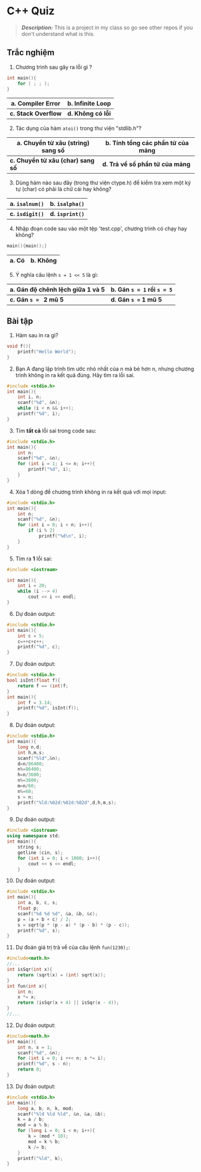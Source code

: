 C++ Quiz
==============================

> __*Description:*__ This is a project in my class so go see other repos if you don't understand what is this.

## Trắc nghiệm

1. Chương trình sau gây ra lỗi gì ?
```c++
int main(){
    for ( ; ; );
}
```

|**a. Compiler Error**|**b. Infinite Loop**|
|---|---|
|**c. Stack Overflow**|**d. Không có lỗi**|


2. Tác dụng của hàm `atoi()` trong thư viện "stdlib.h"?

|**a. Chuyển từ xâu (string) sang số**|**b. Tính tổng các phần tử của mảng**|
|---|---|
|**c. Chuyển từ xâu (char) sang số**|**d. Trả về số phần tử của mảng**|


3. Dùng hàm nào sau đây (trong thư viện ctype.h) để kiểm tra xem một ký tự (char) có phải là chữ cái hay không?

|**a. `isalnum()`**|**b. `isalpha()`**|
|---|---|
|**c. `isdigit()`**|**d. `isprint()`**|


4. Nhập đoạn code sau vào một tệp 'test.cpp', chương trình có chạy hay không?
```c++
main(){main();}
```
|**a. Có**|**b. Không**|
|---|---|


5. Ý nghĩa câu lệnh `s = 1 << 5` là gì:

|**a. Gán độ chênh lệch giữa 1 và 5**|**b. Gán `s = 1` rồi `s = 5`**|
|:---|:---|
|**c. Gán `s = ` 2 mũ 5**|**d. Gán `s =` 1 mũ 5**|

## Bài tập

<!-- Hàm sau in ra gì / trả về kết quả gì ? -->

1. Hàm sau in ra gì?

```c++
void f(){
    printf("Hello World");
}
```

2. Bạn A đang lập trình tìm ước nhỏ nhất của n mà bé hơn n, nhưng chương trình không in ra kết quả đúng. Hãy tìm ra lỗi sai.

```c++
#include <stdio.h>
int main(){
    int i, n;
    scanf("%d", &n);
    while (i < n && i++);
    printf("%d", i);
}
```

3. Tìm **tất cả** lỗi sai trong code sau:

```c++
#include <stdio.h>
int main(){
    int n;
    scanf("%d", &n);
    for (int i = 1; i <= n; i++){
        printf("%d", i);
    }
}
```

4. Xóa 1 dòng để chương trình không in ra kết quả với mọi input:

```c++
#include <stdio.h>
int main(){
    int n;
    scanf("%d", &n);
    for (int i = 0; i < n; i++){
        if (i % 2)
            printf("%d\n", i);
    }
}
```

5. Tìm ra **1** lỗi sai:

```c++
#include <iostream>

int main(){
    int i = 20;
    while (i --> 4)
        cout << i << endl; 
}
```

6. Dự đoán output:
```c++
#include <stdio.h>
int main(){
    int c = 5;
    c=++c+c++;
    printf("%d", c);
}
```

7. Dự đoán output:
```c++
#include <stdio.h>
bool isInt(float f){
    return f == (int)f;
}
int main(){
    int f = 3.14;
    printf("%d", isInt(f));
}
```

8. Dự đoán output:
```c++
#include <stdio.h>
int main(){
    long n,d;
    int h,m,s;
    scanf("%ld",&n);
    d=n/86400;
    n%=86400;
    h=n/3600;
    n%=3600;
    m=n/60;
    n%=60;
    s = n;
    printf("%ld:%02d:%02d:%02d",d,h,m,s);
}
```

9. Dự đoán output:
```c++
#include <iostream>
using namespace std;
int main(){
    string s;
    getline (cin, s);
    for (int i = 0; i < 1000; i++){
        cout << s << endl;
    }
```

10. Dự đoán output:
```c++
#include <stdio.h>
int main(){
    int a, b, c, s;
    float p;
    scanf("%d %d %d", &a, &b, &c);
	p = (a + b + c) / 2;
    s = sqrt(p * (p - a) * (p - b) * (p - c));
    printf("%d", s);
}
```

11. Dự đoán giá trị trả về của câu lệnh `fun(1230);`:
```c++
#include<math.h>
//...
int isSqr(int x){
    return (sqrt(x) = (int) sqrt(x));
}
int fun(int x){
    int n;
    x *= x;
    return (isSqr(x + 4) || isSqr(x - 4));
}
//...
```

12. Dự đoán output:
```c++
#include<math.h>
int main(){
    int n, s = 1;
    scanf("%d", &n);
    for (int i = 0; i ++< n; s *= i);
    printf("%d", s - n);
    return 0;
}
```

13. Dự đoán output:
```c++
#include <stdio.h>
int main(){
	long a, b, n, k, mod;
	scanf("%ld %ld %ld", &n, &a, &b);
	k = a / b;
	mod = a % b;
	for (long i = 0; i < n; i++){
		k = (mod * 10);
		mod = k % b;
		k /= b;
	}
	printf("%ld", k);
}
```
